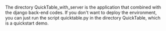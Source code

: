 The directory QuickTable_with_server is the application that combined with the django back-end codes. If you don't want to deploy the environment, you can just run the script quicktable.py in the directory QuickTable, which is a quickstart demo.